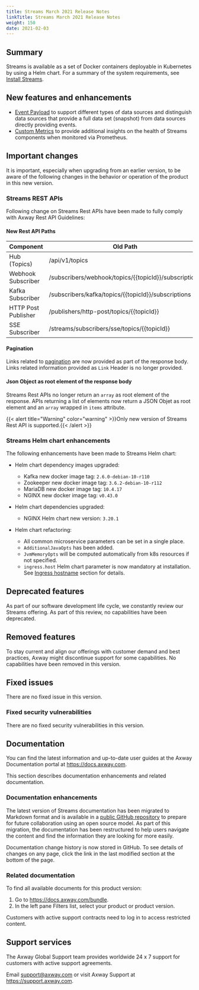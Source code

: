 ```yaml
---
title: Streams March 2021 Release Notes
linkTitle: Streams March 2021 Release Notes
weight: 150
date: 2021-02-03
---
```


## Summary

Streams is available as a set of Docker containers deployable in Kubernetes by using a Helm chart.
For a summary of the system requirements, see [Install Streams](/docs/install/).

## New features and enhancements
<!-- Add the new features here -->
* [Event Payload](/docs/publishers) to support different types of data sources and distinguish data sources that provide a full data set (snapshot) from data sources directly providing events.
* [Custom Metrics](/docs/metrics) to provide additional insights on the health of Streams components when monitored via Prometheus.

## Important changes
<!-- Use this section to describe any changes in the behavior of the product (as a result of features or fixes), for example, new Java system properties in the jvm.xml file. This section could also be used for any important information that doesn't fit elsewhere. -->

It is important, especially when upgrading from an earlier version, to be aware of the following changes in the behavior or operation of the product in this new version.

### Streams REST APIs

Following change on Streams Rest APIs have been made to fully comply with Axway Rest API Guidelines:

#### New Rest API Paths

| Component | Old Path | New Path  |
| --------- | -------- | --------- |
| Hub (Topics) | /api/v1/topics | /streams/hub/api/v1/topics |
| Webhook Subscriber | /subscribers/webhook/topics/{{topicId}}/subscriptions | /streams/subscribers/webhook/api/v1/topics/{{topicId}}/subscriptions |
| Kafka Subscriber | /subscribers/kafka/topics/{{topicId}}/subscriptions | /streams/subscribers/kafka/api/v1/topics/{{topicId}}/subscriptions |
| HTTP Post Publisher | /publishers/http-post/topics/{{topicId}} | /streams/publishers/http-post/api/v1/topics/{{topicId}} |
| SSE Subscriber | /streams/subscribers/sse/topics/{{topicId}} | /streams/subscribers/sse/api/v1/topics/{{topicId}} |

#### Pagination

Links related to [pagination](/docs/topics-api/#Pagination) are now provided as part of the response body.
Links related information provided as `Link` Header is no longer provided.

#### Json Object as root element of the response body

Streams Rest APIs no longer return an `array` as root element of the response.
APIs returning a list of elements now return a JSON Objet as root element and an `array` wrapped in `items` attribute.

{{< alert title="Warning" color="warning" >}}Only new version of Streams Rest API is supported.{{< /alert >}}

### Streams Helm chart enhancements

The following enhancements have been made to Streams Helm chart:

* Helm chart dependency images upgraded:
    * Kafka new docker image tag: `2.6.0-debian-10-r110`
    * Zookeeper new docker image tag: `3.6.2-debian-10-r112`
    * MariaDB new docker image tag: `10.4.17`
    * NGINX new docker image tag: `v0.43.0`

* Helm chart dependencies upgraded:
    * NGINX Helm chart new version: `3.20.1`

* Helm chart refactoring:
    * All common microservice parameters can be set in a single place.
    * `AdditionalJavaOpts` has been added.
    * `JvmMemoryOpts` will be computed automatically from k8s resources if not specified.
    * `ingress.host` Helm chart parameter is now mandatory at installation. See [Ingress hostname](/docs/install/#ingress-hostname) section for details.

## Deprecated features
<!-- Add features that are deprecated here -->

As part of our software development life cycle, we constantly review our Streams offering.
As part of this review, no capabilities have been deprecated.

## Removed features
<!-- Add features that are removed here -->

To stay current and align our offerings with customer demand and best practices, Axway might discontinue support for some capabilities. No capabilities have been removed in this version.

## Fixed issues

There are no fixed issue in this version.

### Fixed security vulnerabilities

There are no fixed security vulnerabilities in this version.

## Documentation

You can find the latest information and up-to-date user guides at the Axway Documentation portal at <https://docs.axway.com>.

This section describes documentation enhancements and related documentation.

### Documentation enhancements

<!-- Add a summary of doc changes or enhancements here-->

The latest version of Streams documentation has been migrated to Markdown format and is available in a [public GitHub repository](https://github.com/Axway/streams-open-docs) to prepare for future collaboration using an open source model. As part of this migration, the documentation has been restructured to help users navigate the content and find the information they are looking for more easily.

Documentation change history is now stored in GitHub. To see details of changes on any page, click the link in the last modified section at the bottom of the page.

### Related documentation

To find all available documents for this product version:

1. Go to <https://docs.axway.com/bundle>.
2. In the left pane Filters list, select your product or product version.

Customers with active support contracts need to log in to access restricted content.

## Support services

The Axway Global Support team provides worldwide 24 x 7 support for customers with active support agreements.

Email [support@axway.com](mailto:support@axway.com) or visit Axway Support at <https://support.axway.com>.
